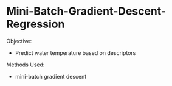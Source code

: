 # Mini-Batch-Gradient-Descent-Regression

Objective:
- Predict water temperature based on descriptors

Methods Used:

- mini-batch gradient descent
